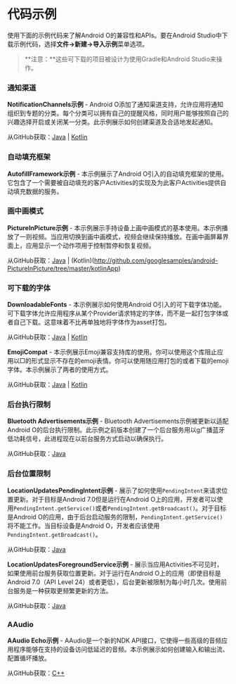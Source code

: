 # 代码示例
使用下面的示例代码来了解Android O的兼容性和APIs。要在Android Studio中下载示例代码，选择**文件->新建->导入示例**菜单选项。
> **注意：**这些可下载的项目被设计为使用Gradle和Android Studio来操作。

### 通知渠道
**NotificationChannels示例** - Android O添加了通知渠道支持，允许应用将通知组织到专题的分类。每个分类可以拥有自己的提醒风格，同时用户能够按照自己的兴趣选择开启或关闭某一分类。此示例展示如何创建渠道及合适地发起通知。

从GitHub获取：[Java](https://github.com/googlesamples/android-NotificationChannels/) | [Kotlin](https://github.com/googlesamples/android-NotificationChannels/tree/master/kotlinApp)

### 自动填充框架
**AutofillFramework示例** - 本示例展示了Android O引入的自动填充框架的使用。它包含了一个需要被自动填充的客户Activities的实现及为此客户Activities提供自动填充数据的服务。

### 画中画模式
**PictureInPicture示例** - 本示例展示手持设备上画中画模式的基本使用。本示例播放了一则视频。当应用切换到画中画模式，视频会继续保持播放。在画中画屏幕界面上，应用显示一个动作项用于控制暂停和恢复视频。

从GitHub获取：[Java](https://github.com/googlesamples/android-PictureInPicture/) | (Kotlin)(http://github.com/googlesamples/android-PictureInPicture/tree/master/kotlinApp)

### 可下载的字体
**DownloadableFonts** - 本示例展示如何使用Android O引入的可下载字体功能。可下载字体允许应用程序从某个Provider请求特定的字体，而不是一起打包字体或者自己下载。这意味着不比再单独地将字体作为asset打包。

从GitHub获取：[Java](http://github.com/googlesamples/android-DownloadableFonts/) | [Kotlin](http://github.com/googlesamples/android-DownloadableFonts/tree/master/kotlinApp)

**EmojiCompat** - 本示例展示Emoji兼容支持库的使用。你可以使用这个库阻止应用以□的形式显示不存在的emoji表情。你可以使用随应用打包的或者下载的emoji字体。本示例展示了两者的使用方式。

从GitHub获取：[Java](http://github.com/googlesamples/android-EmojiCompat/) | [Kotlin](http://github.com/googlesamples/android-EmojiCompat/tree/master/kotlinApp)

### 后台执行限制
**Bluetooth Advertisements示例** - Bluetooth Advertisements示例被更新以适配Android O的后台执行限制。此示例之前版本创建了一个后台服务用以g广播蓝牙低功耗信号，此进程现在以前台服务方式启动以确保执行。

从GitHub获取：[Java](https://github.com/googlesamples/android-BluetoothAdvertisements/)

### 后台位置限制
**LocationUpdatesPendingIntent示例** - 展示了如何使用`PendingIntent`来请求位置更新。对于目标是Android 7.0但是运行在Android O上的应用，开发者可以使用`PendingIntent.getService()`或者`PendingIntent.getBroadcast()`。对于目标是Android O的应用，由于后台启动服务的限制，`PendingIntent.getService()`将不能工作。当目标设备是Android O，开发者应该使用`PendingIntent.getBroadcast()`。

从GitHub获取：[Java](https://github.com/googlesamples/android-play-location/tree/master/LocationUpdatesPendingIntent/)

**LocationUpdatesForegroundService示例** - 展示当应用Activities不可见时，如果使用前台服务获取位置更新。对于运行在Android O上的应用（即使目标是Android 7.0（API Level 24）或者更低），后台更新被限制为每小时几次。使用前台服务是一种获取更频繁更新的方法。

从GitHub获取：[Java](https://github.com/googlesamples/android-play-location/tree/master/LocationUpdatesForegroundService/)

### AAudio
**AAudio Echo示例** - AAudio是一个新的NDK API接口，它使得一些高级的音频应用程序能够在支持的设备访问低延迟的音频。本示例展示如何创建输入和输出流、配置循坏播放。

从GitHub获取：[C++](https://github.com/googlesamples/android-audio-high-performance/tree/master/aaudio)
